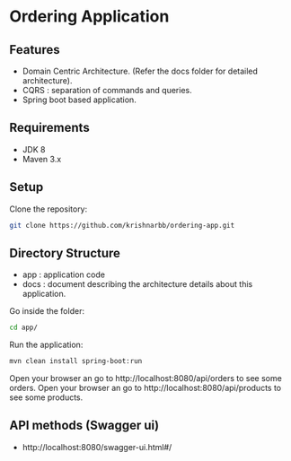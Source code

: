 # Ordering Application 

## Features

  - Domain Centric Architecture. (Refer the docs folder for detailed architecture).
  - CQRS : separation of commands and queries.
  - Spring boot based application.

## Requirements

  - JDK 8
  - Maven 3.x

## Setup

Clone the repository:
```bash
git clone https://github.com/krishnarbb/ordering-app.git
```

## Directory Structure

  - app : application code
  - docs : document describing the architecture details about this application.


Go inside the folder:
```bash
cd app/
```

Run the application:
```bash
mvn clean install spring-boot:run
```

Open your browser an go to http://localhost:8080/api/orders to see some orders.
Open your browser an go to http://localhost:8080/api/products to see some products.

## API methods (Swagger ui)
  
  - http://localhost:8080/swagger-ui.html#/
 
